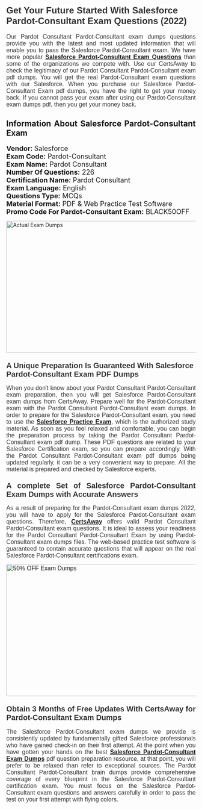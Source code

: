 <h1><span style="font-size:24px"><span style="font-family:Calibri,sans-serif"><strong><span style="background-color:white"><span style="font-family:"Verdana",sans-serif"><span style="color:#333333">Get Your Future Started With Salesforce Pardot-Consultant Exam Questions (2022)</span></span></span></strong></span></span></h1> <p style="text-align:justify"><span style="font-size:11pt"><span style="font-family:Calibri,sans-serif"><span style="font-size:12.0pt"><span style="background-color:white"><span style="font-family:"Verdana",sans-serif"><span style="color:#333333">Our Pardot Consultant Pardot-Consultant exam dumps questions provide you with the latest and most updated information that will enable you to pass the Salesforce Pardot-Consultant exam. We have more popular <a href="https://www.certsaway.com/salesforce/pardot-consultant-exam-dumps"><strong>Salesforce Pardot-Consultant Exam Questions</strong></a> than some of the organizations we compete with. Use our CertsAway to check the legitimacy of our Pardot Consultant Pardot-Consultant exam pdf dumps. You will get the real Pardot-Consultant exam questions with our Salesforce. When you purchase our Salesforce Pardot-Consultant Exam pdf dumps, you have the right to get your money back. If you cannot pass your exam after using our Pardot-Consultant exam dumps pdf, then you get your money back.</span></span></span></span></span></span></p> <h2 style="text-align:justify"><strong>Information About Salesforce Pardot-Consultant Exam</strong></h2> <p style="text-align:justify"><span style="font-size:18px"><strong>Vendor: </strong>Salesforce<br /> <strong>Exam Code:</strong> Pardot-Consultant<br /> <strong>Exam Name:</strong> Pardot Consultant<br /> <strong>Number Of Questions:</strong> 226<br /> <strong>Certification Name:</strong> Pardot Consultant<br /> <strong>Exam Language:</strong> English<br /> <strong>Questions Type:</strong> MCQs<br /> <strong>Material Format:</strong> PDF & Web Practice Test Software<br /> <strong>Promo Code For Pardot-Consultant Exam:</strong> BLACK50OFF</span></p> <p style="text-align:justify"><a href="https://www.certsaway.com/salesforce/pardot-consultant-exam-dumps" rel="no-follow"><img alt="Actual Exam Dumps" src="https://blogger.googleusercontent.com/img/b/R29vZ2xl/AVvXsEhM7PDiBcnX1lSN-cQmq5aA7zhxn_sWcl74tkXOSfPCo3QtIY975M9XJLCwEgJ4RXKA47zmJGF6HERJJhyy2xAB8wXG6sgIARPXgzYSBnCmQcQUSzkzAw-rnNk2tBWror0N27JemDbU_7iS0jGjJohQplsk8CyGpJdZ9YktQ0Yz6f7IdzI5OZob-D4eGg/s1382/ca1.png" style="height:350px; width:750px" /></a></p> <h3><span style="font-size:20px"><strong><span style="font-family:Calibri,sans-serif"><span style="background-color:white"><span style="font-family:"Verdana",sans-serif"><span style="color:#333333">A Unique Preparation Is Guaranteed With Salesforce Pardot-Consultant Exam PDF Dumps</span></span></span></span></strong></span></h3> <p style="text-align:justify"><span style="font-size:11pt"><span style="font-family:Calibri,sans-serif"><span style="font-size:12.0pt"><span style="background-color:white"><span style="font-family:"Verdana",sans-serif"><span style="color:#333333">When you don't know about your Pardot Consultant Pardot-Consultant exam preparation, then you will get Salesforce Pardot-Consultant exam dumps from CertsAway. Prepare well for the Pardot-Consultant exam with the Pardot Consultant Pardot-Consultant exam dumps. In order to prepare for the Salesforce Pardot-Consultant exam, you need to use the <a href="https://www.certsaway.com/salesforce-questions"><strong>Salesforce Practice Exam</strong></a>, which is the authorized study material. As soon as you feel relaxed and comfortable, you can begin the preparation process by taking the Pardot Consultant Pardot-Consultant exam pdf dump. These PDF questions are related to your Salesforce Certification exam, so you can prepare accordingly. With the Pardot Consultant Pardot-Consultant exam pdf dumps being updated regularly, it can be a very convenient way to prepare. All the material is prepared and checked by Salesforce experts.</span></span></span></span></span></span></p> <h3 style="text-align:justify"><span style="font-size:20px"><span style="font-family:Calibri,sans-serif"><strong><span style="background-color:white"><span style="font-family:"Verdana",sans-serif"><span style="color:#333333">A complete Set of Salesforce Pardot-Consultant Exam Dumps with Accurate Answers</span></span></span></strong></span></span></h3> <p style="text-align:justify"><span style="font-size:11pt"><span style="font-family:Calibri,sans-serif"><span style="font-size:12.0pt"><span style="background-color:white"><span style="font-family:"Verdana",sans-serif"><span style="color:#333333">As a result of preparing for the Pardot-Consultant exam dumps 2022, you will have to apply for the Salesforce Pardot-Consultant exam questions. Therefore, <a href=" https://www.certsaway.com/"><strong>CertsAway</strong></a> offers valid Pardot Consultant Pardot-Consultant exam questions. It is ideal to assess your readiness for the Pardot Consultant Pardot-Consultant Exam by using Pardot-Consultant exam dumps files. The web-based practice test software is guaranteed to contain accurate questions that will appear on the real Salesforce Pardot-Consultant certifications exam.</span></span></span></span></span></span></p> <p style="text-align:justify"><span style="font-size:11pt"><span style="font-family:Calibri,sans-serif"><span style="font-size:12.0pt"><span style="background-color:white"><span style="font-family:"Verdana",sans-serif"><span style="color:#333333"><a href="https://www.certsaway.com/salesforce/pardot-consultant-exam-dumps" rel="no-follow"><img alt="50% OFF Exam Dumps" src="https://www.certcollections.com/uploads/content/c2.png" style="height:350px; width:750px" /></a></span></span></span></span></span></span></p> <h3 style="text-align:justify"><span style="font-size:20px"><strong><span style="font-family:Calibri,sans-serif"><span style="background-color:white"><span style="font-family:"Verdana",sans-serif"><span style="color:#333333">Obtain 3 Months of Free Updates With CertsAway for Pardot-Consultant Exam Dumps</span></span></span></span></strong></span></h3> <p style="text-align:justify"><span style="font-size:11pt"><span style="font-family:Calibri,sans-serif"><span style="font-size:12.0pt"><span style="background-color:white"><span style="font-family:"Verdana",sans-serif"><span style="color:#333333">The Salesforce Pardot-Consultant exam dumps we provide is consistently updated by fundamentally gifted Salesforce professionals who have gained check-in on their first attempt. At the point when you have gotten your hands on the best <a href="https://www.certsaway.com/salesforce/pardot-consultant-exam-dumps"><strong>Salesforce Pardot-Consultant Exam Dumps</strong></a> pdf question preparation resource, at that point, you will prefer to be relaxed than refer to exceptional sources. The Pardot Consultant Pardot-Consultant brain dumps provide comprehensive coverage of every blueprint in the Salesforce Pardot-Consultant certification exam. You must focus on the Salesforce Pardot-Consultant exam questions and answers carefully in order to pass the test on your first attempt with flying colors.</span></span></span></span></span></span></p>
